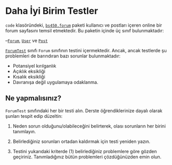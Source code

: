# Daha İyi Birim Testler

`code` klasöründeki, [`bs450.forum`](../code/lib/src/main/java/bs450/forum/) paketi kullanıcı ve postları içeren online bir
forum sayfasını temsil etmektedir. Bu paketin içinde üç sınıf bulunmaktadır:

–[`Forum`](../code/lib/src/main/java/bs450/forum/Forum.java),
[`User`](../code/lib/src/main/java/bs450/forum/User.java) ve
[`Post`](../code/lib/src/main/java/bs450/forum/Post.java)


[`ForumTest`](../code/lib/src/test/java/bs450/forum/ForumTest.java) sınıfı `Forum` sınıfının testini içermektedir. Ancak, ancak testlerde şu problemleri de
barındıran bazı sorunlar bulunmaktadır:

* Potansiyel kırılganlık
* Açıklık eksikliği
* Kısalık eksikliği
* Davranışa değil uygulamaya odaklanma.

## Ne yapmalısınız?

`ForumTest` sınıfındaki her bir testi alın. Derste öğrendiklerinize dayalı olarak şunları tespit edip düzeltin:

1. Neden sorun olduğunu/olabileceğini belirterek, olası sorunların her birini tanımlayın.

2. Belirlediğiniz sorunları ortadan kaldırmak için testi yeniden yazın.

3. Testini yukarıdaki kriterde (1) belirlediğiniz problemlere göre gözden geçiriniz. Tanımladığınız bütün
   problemleri çözdüğünüzden emin olun.
